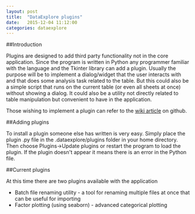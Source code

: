 ```yaml
---
layout: post
title:  "DataExplore plugins"
date:   2015-12-04 11:12:00
categories: dataexplore
---
```


##Introduction

Plugins are designed to add third party functionality not in the core application. Since the program is written in Python any programmer familiar with the language and the Tkinter library can add a plugin. Usually the purpose will be to implement a dialog/widget that the user interacts with and that does some analysis task related to the table. But this could also be a simple script that runs on the current table (or even all sheets at once) without showing a dialog. It could also be a utility not directly related to table manipulation but convenient to have in the application.

Those wishing to implement a plugin can refer to the [wiki article](https://github.com/dmnfarrell/pandastable/wiki/Writing-Plugins) on github.

##Adding plugins

To install a plugin someone else has written is very easy. Simply place the plugin .py file in the .dataexplore/plugins folder in your home directory. Then choose Plugins->Update plugins or restart the program to load the plugin. If the plugin doesn't appear it means there is an error in the Python file.

##Current plugins

At this time there are two plugins available with the application

 * Batch file renaming utility - a tool for renaming multiple files at once that can be useful for importing
 * Factor plotting (using seaborn) - advanced categorical plotting
